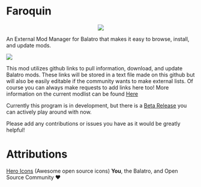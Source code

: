 # Faroquin
<p align="center">
  <img src="https://i.imgur.com/GtxGLz0.png" />
</p>

An External Mod Manager for Balatro that makes it easy to browse, install, and update mods.

<img src="https://i.imgur.com/f4nf0tl.gif"/>

This mod utilizes github links to pull information, download, and update Balatro mods. 
These links will be stored in a text file made on this github but will also be easily editable if the community wants to make external lists. Of course you can always make requests to add links here too!
More information on the current modlist can be found [Here](https://github.com/Arargd/Faroquin/wiki/ModList)

Currently this program is in development, but there is a [Beta Release](https://github.com/Arargd/Faroquin/releases) you can actively play around with now. 

Please add any contributions or issues you have as it would be greatly helpful!

# Attributions 
[Hero Icons](https://github.com/tailwindlabs/heroicons) (Awesome open source icons)
**You**, the Balatro, and Open Source Community :heart:
